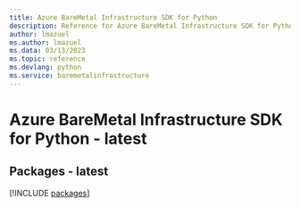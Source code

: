 ```yaml
---
title: Azure BareMetal Infrastructure SDK for Python
description: Reference for Azure BareMetal Infrastructure SDK for Python
author: lmazuel
ms.author: lmazuel
ms.data: 03/13/2023
ms.topic: reference
ms.devlang: python
ms.service: baremetalinfrastructure
---
```

# Azure BareMetal Infrastructure SDK for Python - latest
## Packages - latest
[!INCLUDE [packages](baremetal-infrastructure-index.md)]